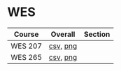 # WES

| Course | Overall | Section |
| ------ | ------- | ------- |
| WES 207 | [csv](https://github.com/UCSD-Historical-Enrollment-Data/2025Spring/blob/main/overall/WES%20207.csv), [png](https://raw.githubusercontent.com/UCSD-Historical-Enrollment-Data/2025Spring/main/plot_overall/WES%20207.png) |  |
| WES 265 | [csv](https://github.com/UCSD-Historical-Enrollment-Data/2025Spring/blob/main/overall/WES%20265.csv), [png](https://raw.githubusercontent.com/UCSD-Historical-Enrollment-Data/2025Spring/main/plot_overall/WES%20265.png) |  |
